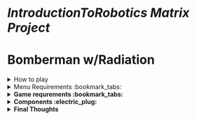 # _IntroductionToRobotics Matrix Project_
# Bomberman w/Radiation

<details>
  <summary>How to play</summary>
  It is inspired from the original Bomberman game. The concept of rooms is implemented, which means that at each level, you unlock a room (total no. of 4 rooms).
  
  * Levels:
    * Level 1: You just have to explode each bomb. If you are in the exploding diststance, the game ends.
    * Level 2: Now, an extra enemy is on the screen and he can kill the player.
    * Level 3: In 30 seconds you have to destroy as many walls as possible because a radiation will come. If the radiations finds the player in the room 3, he dies.
    * Level 4: There is an extra enemy; after you've blown all the walls, it displays a winning message and checks if you are in top 3.
  * Details:
    * The player can plant 2 bombs at the same time
    * The bombs that explode are the ones up, down, left and right at a distance of 1
    * If the Manhattan distance between player and bomb at the moment of explosion is 1, he gets killed by the bomb
    * The player can't access unlocked rooms. A room is unlocked when he is at a level >= roomIndex
    * To plant a bomb the player has to press the joystick button
    * The purpose is to finish the game ASAP
    * The game ends when all the walls are blown
    * The player can change his name and it will be saved to EEPROM
    
</details>
<details>
  <summary>Menu Requirements :bookmark_tabs:</summary>
  Create a menu for your game, emphasis on ‘the game. You should scroll on the LCD with the joystick. Remember you have quite a lot of flexibility here, but do not confuse that with a free ticket to slack off. The menu should include the following functionality:
  
* 1. <strong>Intro Message</strong> - When powering up a game, a greeting message should be shown for a few moments.
* 2. Should contain roughly the following categories:
* (a) <strong>Start game<strong/>, starts the initial level of your game
* (b) <strong>Highscore</strong>:
  *  Initially, we have 0.
  *  Update it when the game is done. Highest possible score should be achieved by starting at a higher level.
  *  Save the top 3+ values in EEPROM with name and score.
* (c) <strong>Settings</strong>:
  *  <strong>Enter name</strong>. The name should be shown in highscore. Maybe somewhere else, as well? You decide.
  *  <strong>LCD brightness control</strong> (mandatory, must change LED wire that’s directly connected to 5v). Save it to eeprom.
  *  <strong>Matrix brightness control</strong> (see function setIntesnity from the ledControl library). Make sure to display something on the matrix when selecting it. Save it to eeprom.
  *  <strong>Sounds on or off</strong>. Save it to eeprom.
  *  Extra stuff can include items specific to the game mechanics, or other settings such as chosen theme song etc. Again, save it to eeprom. You can even split the settings in 2: game settings and system settings.
* (d) <strong>About</strong>: should include details about the creator(s) of the game. At least game name, author and github link or user (use scrolling text?)
* (e) <strong>How to play</strong>: short and informative description
* 3. While playing the game: display all relevant info
  *  Lives
  *  Level
  *  Score
  *  Time?
  *  Player name?
  *  etc
* 4. Upon game ending:
  * Screen 1: a message such as ”Congratulations on reaching level/score X”. ”You did better than y people.” etc. Switches to screen 2 upon interaction (button press) or after a few moments.
  * Screen 2: display relevant game info: score, time, lives left etc. Must inform player if he/she beat the highscore. This menu should only be closed by the player, pressing a button.
</details>

<details>
  <summary>Game requrements :bookmark_tabs:</summary>
  The requimrements of the game:
  
* You must add basic sounds to the game (when ”eating” food, when dying, when finishing the level etc). Extra: add theme songs.
* Each level / instance should work on 16x16 matrix. You can apply the concept of visibility / fog of war (aka you only see 8x8 of the total 16x16 matrix, and you discover more as you move around) or you can use the concept of ”rooms”. Basically you will have 4 rooms that you need to go through on each level.
* It must be intuitive and fun to play.
* It must make sense in the current setup.
* You should have a feeling of progression in difficulty. Depending on the dynamic of the game, this is done in the same level or with multiple levels. You can make them progress dynamically or have a number of fixed levels with an endgame. Try to introduce some
randomness, though.
  
</details>

<details>
  <summary> Components :electric_plug:</h2> </summary>
  The components:
* 1xLCD  
  
* 1x joystick
  
* 1x 8x8 matrix
  
* 1x MAX7129
  
* 1x buzzer
  
* 1x potentiometer

*  resistors and wires

</details>

<details>
  <summary> Final Thoughts </summary>
  It was harder than expected to me, but i feel like doing this project helped me a lot. Even though all the functionalities are not perfect and may have bugs, I learned that modularisation of the code is essential. In a future projects i will learn from my mistakes. For example, at the beginning I added a single bomb. When i wanted to have multiple bombs, it was really hard for me to change the code and it took me hours. If i would've written a class at the beginning it would've been easier. All in all, I think this game makes me look smart and it is a pleasure to be able to work on things that people can use phisically.
</details>
  
</details>
